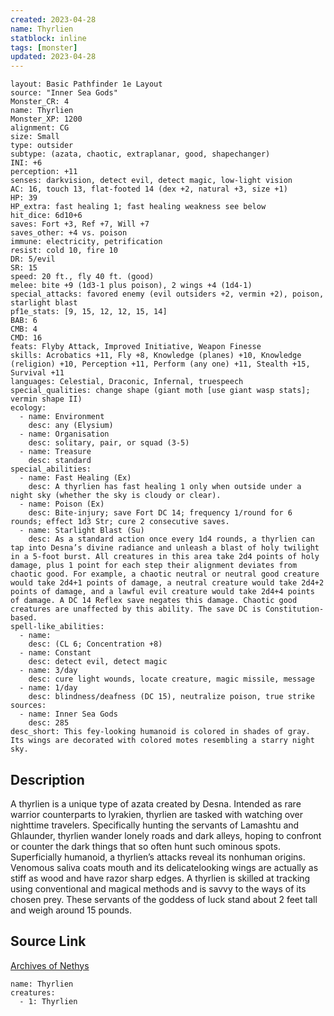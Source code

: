 ```yaml
---
created: 2023-04-28
name: Thyrlien
statblock: inline
tags: [monster]
updated: 2023-04-28
---
```

```statblock
layout: Basic Pathfinder 1e Layout
source: "Inner Sea Gods"
Monster_CR: 4
name: Thyrlien
Monster_XP: 1200
alignment: CG
size: Small
type: outsider
subtype: (azata, chaotic, extraplanar, good, shapechanger)
INI: +6
perception: +11
senses: darkvision, detect evil, detect magic, low-light vision
AC: 16, touch 13, flat-footed 14 (dex +2, natural +3, size +1)
HP: 39
HP_extra: fast healing 1; fast healing weakness see below
hit_dice: 6d10+6
saves: Fort +3, Ref +7, Will +7
saves_other: +4 vs. poison
immune: electricity, petrification
resist: cold 10, fire 10
DR: 5/evil
SR: 15
speed: 20 ft., fly 40 ft. (good)
melee: bite +9 (1d3-1 plus poison), 2 wings +4 (1d4-1)
special_attacks: favored enemy (evil outsiders +2, vermin +2), poison, starlight blast
pf1e_stats: [9, 15, 12, 12, 15, 14]
BAB: 6
CMB: 4
CMD: 16
feats: Flyby Attack, Improved Initiative, Weapon Finesse
skills: Acrobatics +11, Fly +8, Knowledge (planes) +10, Knowledge (religion) +10, Perception +11, Perform (any one) +11, Stealth +15, Survival +11
languages: Celestial, Draconic, Infernal, truespeech
special_qualities: change shape (giant moth [use giant wasp stats]; vermin shape II)
ecology:
  - name: Environment
    desc: any (Elysium)
  - name: Organisation
    desc: solitary, pair, or squad (3-5)
  - name: Treasure
    desc: standard
special_abilities:
  - name: Fast Healing (Ex)
    desc: A thyrlien has fast healing 1 only when outside under a night sky (whether the sky is cloudy or clear).
  - name: Poison (Ex)
    desc: Bite-injury; save Fort DC 14; frequency 1/round for 6 rounds; effect 1d3 Str; cure 2 consecutive saves.
  - name: Starlight Blast (Su)
    desc: As a standard action once every 1d4 rounds, a thyrlien can tap into Desna’s divine radiance and unleash a blast of holy twilight in a 5-foot burst. All creatures in this area take 2d4 points of holy damage, plus 1 point for each step their alignment deviates from chaotic good. For example, a chaotic neutral or neutral good creature would take 2d4+1 points of damage, a neutral creature would take 2d4+2 points of damage, and a lawful evil creature would take 2d4+4 points of damage. A DC 14 Reflex save negates this damage. Chaotic good creatures are unaffected by this ability. The save DC is Constitution-based.
spell-like_abilities:
  - name:
    desc: (CL 6; Concentration +8)
  - name: Constant
    desc: detect evil, detect magic
  - name: 3/day
    desc: cure light wounds, locate creature, magic missile, message
  - name: 1/day
    desc: blindness/deafness (DC 15), neutralize poison, true strike
sources:
  - name: Inner Sea Gods
    desc: 285
desc_short: This fey-looking humanoid is colored in shades of gray. Its wings are decorated with colored motes resembling a starry night sky.
```
## Description
A thyrlien is a unique type of azata created by Desna. Intended as rare warrior counterparts to lyrakien, thyrlien are tasked with watching over nighttime travelers. Specifically hunting the servants of Lamashtu and Ghlaunder, thyrlien wander lonely roads and dark alleys, hoping to confront or counter the dark things that so often hunt such ominous spots. Superficially humanoid, a thyrlien’s attacks reveal its nonhuman origins. Venomous saliva coats mouth and its delicatelooking wings are actually as stiff as wood and have razor sharp edges. A thyrlien is skilled at tracking using conventional and magical methods and is savvy to the ways of its chosen prey. These servants of the goddess of luck stand about 2 feet tall and weigh around 15 pounds.
## Source Link
[Archives of Nethys](https://aonprd.com/MonsterDisplay.aspx?ItemName=Thyrlien)
```encounter-table
name: Thyrlien
creatures:
  - 1: Thyrlien
```

